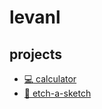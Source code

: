 # levanl

## projects
- [:computer: calculator](https://levanl.github.io/calculator/index.html)
- [:art: etch-a-sketch](https://levanl.github.io/Etch-a-Sketch/)
